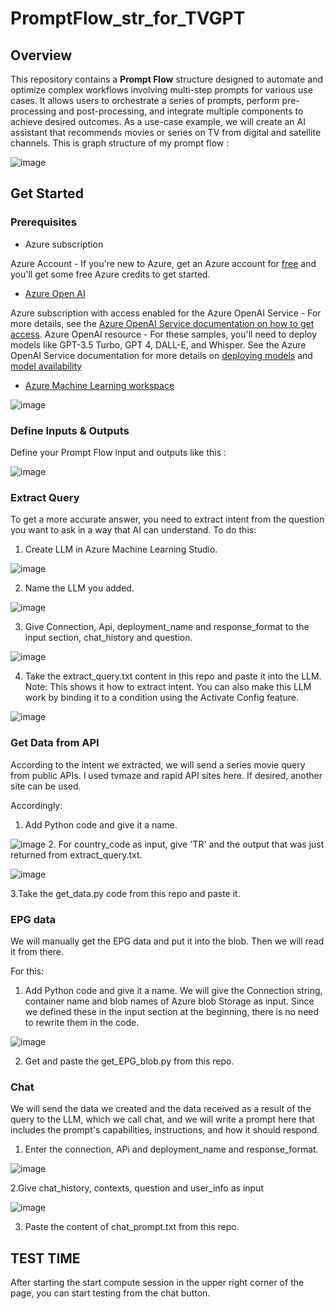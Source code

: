 # PromptFlow_str_for_TVGPT

## Overview 
This repository contains a **Prompt Flow** structure designed to automate and optimize complex workflows involving multi-step prompts for various use cases. It allows users to orchestrate a series of prompts, perform pre-processing and post-processing, and integrate multiple components to achieve desired outcomes.
As a use-case example, we will create an AI assistant that recommends movies or series on TV from digital and satellite channels.
This is graph structure of my prompt flow : 

![image](https://github.com/user-attachments/assets/4f97e5e0-cc36-4356-b50e-2902dc654045)

## Get Started 

### Prerequisites

- Azure subscription

  
Azure Account - If you're new to Azure, get an Azure account for [free](https://azure.microsoft.com/en-us/free/?wt.mc_id=online-social-sicotin)
 and you'll get some free Azure credits to get started.

- [Azure Open AI](https://azure.microsoft.com/tr-tr/products/ai-services/openai-service)


  
Azure subscription with access enabled for the Azure OpenAI Service - For more details, see the [Azure OpenAI Service documentation on how to get access](https://learn.microsoft.com/en-us/azure/ai-services/openai/overview#how-do-i-get-access-to-azure-openai).
Azure OpenAI resource - For these samples, you'll need to deploy models like GPT-3.5 Turbo, GPT 4, DALL-E, and Whisper. See the Azure OpenAI Service documentation for more details on [deploying models](https://learn.microsoft.com/en-us/azure/ai-services/openai/how-to/create-resource?pivots=web-portal) and [model availability](https://learn.microsoft.com/en-us/azure/ai-services/openai/concepts/models)

- [Azure Machine Learning workspace](https://azure.microsoft.com/en-us/products/machine-learning)
  
  
![image](https://github.com/user-attachments/assets/13d78b66-b84d-459a-930c-9365fddb13fc)

### Define Inputs & Outputs 

Define your Prompt Flow input and outputs like this :


![image](https://github.com/user-attachments/assets/d3be0207-32c2-40fb-b755-e390fac78e6c)

### Extract Query

To get a more accurate answer, you need to extract intent from the question you want to ask in a way that AI can understand. 
To do this:
1. Create LLM in Azure Machine Learning Studio.


![image](https://github.com/user-attachments/assets/e8d33897-c09a-4410-a26c-1336b5775601)

2. Name the LLM you added. 


![image](https://github.com/user-attachments/assets/ee8bc42e-0651-4083-b765-2a4e9c41a6d1)

3. Give Connection, Api, deployment_name and response_format to the input section, chat_history and question.

![image](https://github.com/user-attachments/assets/7f3b71bc-b393-42a2-af6f-7f421ad4bbf2)

4. Take the extract_query.txt content in this repo and paste it into the LLM.
Note: This shows it how to extract intent. You can also make this LLM work by binding it to a condition using the Activate Config feature.


![image](https://github.com/user-attachments/assets/0c82027f-a94e-42e4-8ec9-aedcf776e603)

### Get Data from API

According to the intent we extracted, we will send a series movie query from public APIs. I used tvmaze and rapid API sites here. If desired, another site can be used.

Accordingly:
1. Add Python code and give it a name.


![image](https://github.com/user-attachments/assets/abf8713e-7b0a-412f-8e1f-0cfabd7e4fd0)
2. For country_code as input, give 'TR' and the output that was just returned from extract_query.txt.


![image](https://github.com/user-attachments/assets/a64ea030-d013-492d-9185-6c0b79cee075)

3.Take the get_data.py code from this repo and paste it.

### EPG data

We will manually get the EPG data and put it into the blob. Then we will read it from there.

For this:
1. Add Python code and give it a name. We will give the Connection string, container name and blob names of Azure blob Storage as input. Since we defined these in the input section at the beginning, there is no need to rewrite them in the code.


![image](https://github.com/user-attachments/assets/2759224a-191a-4fff-a315-d4f6c340a058)

2. Get and paste the get_EPG_blob.py from this repo.

### Chat 

We will send the data we created and the data received as a result of the query to the LLM, which we call chat, and we will write a prompt here that includes the prompt's capabilities, instructions, and how it should respond.

1. Enter the connection, APi and deployment_name and response_format.


![image](https://github.com/user-attachments/assets/4d72d74c-9098-43d6-8532-ac28743835d8)

2.Give chat_history, contexts, question and user_info as input

![image](https://github.com/user-attachments/assets/2c51cf69-6c6c-45b5-96de-189d4cbf2929)


3. Paste the content of chat_prompt.txt from this repo.

## TEST TIME 
After starting the start compute session in the upper right corner of the page, you can start testing from the chat button.


